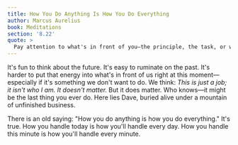 ```yaml
---
title: How You Do Anything Is How You Do Everything
author: Marcus Aurelius
book: Meditations
section: '8.22'
quote: >
  Pay attention to what's in front of you—the principle, the task, or what's being portrayed.
---
```


It's fun to think about the future. It's easy to ruminate on the past. It's harder to put that energy into what's in front of us right at this moment—especially if it's something we don't want to do. We think: _This is just a job; it isn't who I am. It doesn't matter._ But it does matter. Who knows—it might be the last thing you ever do. Here lies Dave, buried alive under a mountain of unfinished business.

There is an old saying: "How you do anything is how you do everything." It's true. How you handle today is how you'll handle every day. How you handle this minute is how you'll handle every minute.
